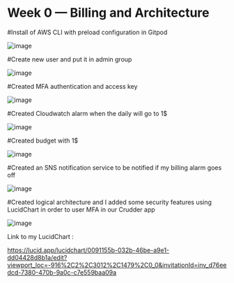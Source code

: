 # Week 0 — Billing and Architecture

#Install of AWS CLI with preload configuration in Gitpod

![image](https://user-images.githubusercontent.com/32469871/221148330-0f880d73-4df1-4ff1-824a-eb4b0aa949fc.png)

#Create new user and put it in admin group

![image](https://user-images.githubusercontent.com/32469871/221147910-d8dd1e88-31df-4f21-9108-bc703c12e592.png)

#Created MFA authentication and access key

![image](https://user-images.githubusercontent.com/32469871/221148644-a864a50d-df95-4632-829a-d6d441bf4fcf.png)

#Created Cloudwatch alarm when the daily will go to 1$

![image](https://user-images.githubusercontent.com/32469871/221149514-04e58b47-360e-4aa4-9d7e-c6e96e723b7a.png)

#Created budget with 1$ 

![image](https://user-images.githubusercontent.com/32469871/221150030-80531802-bff7-4fed-8266-b76a21716de2.png)

#Created an SNS notification service to be notified if my billing alarm goes off

![image](https://user-images.githubusercontent.com/32469871/221164216-981c0bd2-18f1-43ef-ab9b-eebee5cf951a.png)


#Created logical architecture and I added some security features using LucidChart in order to user MFA in our Crudder app

![image](https://user-images.githubusercontent.com/32469871/221162464-f1803c57-cb40-4804-bb6a-b1f61c1f3d28.png)

Link to my LucidChart :

https://lucid.app/lucidchart/0091155b-032b-46be-a9e1-dd04428d8b1a/edit?viewport_loc=-916%2C2%2C3012%2C1479%2C0_0&invitationId=inv_d76eedcd-7380-470b-9a0c-c7e559baa09a

